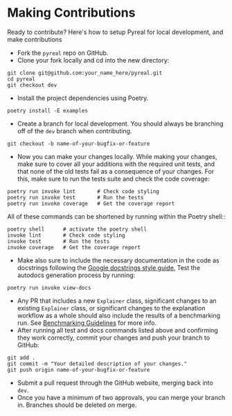 # Making Contributions

Ready to contribute? Here's how to setup Pyreal for local development, and make contributions

* Fork the `pyreal` repo on GitHub.
* Clone your fork locally and cd into the new directory:

```git
git clone git@github.com:your_name_here/pyreal.git
cd pyreal
git checkout dev
```

* Install the project dependencies using Poetry.

```
poetry install -E examples
```

* Create a branch for local development. You should always be branching off of the `dev` branch when contributing.&#x20;

```git
git checkout -b name-of-your-bugfix-or-feature
```

* Now you can make your changes locally. While making your changes, make sure to cover all your additions with the required unit tests, and that none of the old tests fail as a consequence of your changes. For this, make sure to run the tests suite and check the code coverage:

```
poetry run invoke lint       # Check code styling
poetry run invoke test       # Run the tests
poetry run invoke coverage   # Get the coverage report
```

All of these commands can be shortened by running within the Poetry shell::

```
poetry shell      # activate the poetry shell
invoke lint       # Check code styling
invoke test       # Run the tests
invoke coverage   # Get the coverage report
```

* Make also sure to include the necessary documentation in the code as docstrings following the [Google docstrings style guide.](https://google.github.io/styleguide/pyguide.html?showone=Comments#Comments) Test the autodocs generation process by running:

```
poetry run invoke view-docs
```

* Any PR that includes a new `Explainer` class, significant changes to an existing `Explainer` class, or significant changes to the explanation workflow as a whole should also include the results of a benchmarking run. See [Benchmarking Guidelines](benchmarking-guidelines.md) for more info.
* After running all test and docs commands listed above and confirming they work correctly, commit your changes and push your branch to GitHub:

```
git add .
git commit -m "Your detailed description of your changes."
git push origin name-of-your-bugfix-or-feature
```

* Submit a pull request through the GitHub website, merging back into `dev`.
* Once you have a minimum of two approvals, you can merge your branch in. Branches should be deleted on merge.
